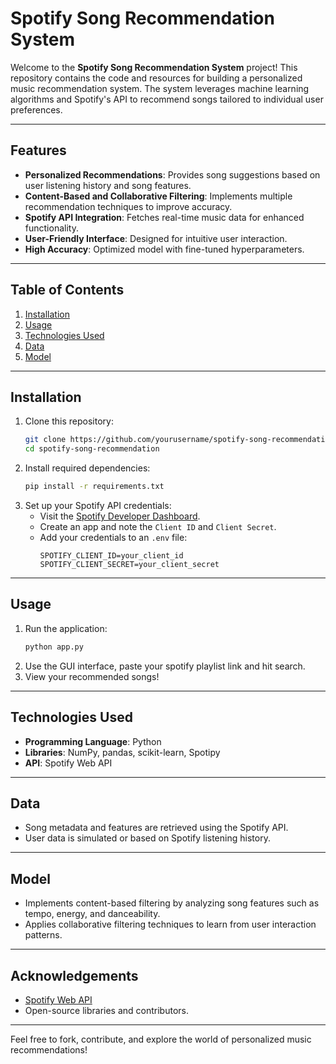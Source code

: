 # Spotify Song Recommendation System

Welcome to the **Spotify Song Recommendation System** project! This repository contains the code and resources for building a personalized music recommendation system. The system leverages machine learning algorithms and Spotify's API to recommend songs tailored to individual user preferences.

---

## Features
- **Personalized Recommendations**: Provides song suggestions based on user listening history and song features.
- **Content-Based and Collaborative Filtering**: Implements multiple recommendation techniques to improve accuracy.
- **Spotify API Integration**: Fetches real-time music data for enhanced functionality.
- **User-Friendly Interface**: Designed for intuitive user interaction.
- **High Accuracy**: Optimized model with fine-tuned hyperparameters.

---

## Table of Contents
1. [Installation](#installation)
2. [Usage](#usage)
3. [Technologies Used](#technologies-used)
4. [Data](#data)
5. [Model](#model)

---

## Installation

1. Clone this repository:
    ```bash
    git clone https://github.com/yourusername/spotify-song-recommendation.git
    cd spotify-song-recommendation
    ```
2. Install required dependencies:
    ```bash
    pip install -r requirements.txt
    ```
3. Set up your Spotify API credentials:
   - Visit the [Spotify Developer Dashboard](https://developer.spotify.com/dashboard/).
   - Create an app and note the `Client ID` and `Client Secret`.
   - Add your credentials to an `.env` file:
     ```env
     SPOTIFY_CLIENT_ID=your_client_id
     SPOTIFY_CLIENT_SECRET=your_client_secret
     ```

---

## Usage

1. Run the application:
    ```bash
    python app.py
    ```
2. Use the GUI interface, paste your spotify playlist link and hit search.
3. View your recommended songs!

---

## Technologies Used
- **Programming Language**: Python
- **Libraries**: NumPy, pandas, scikit-learn, Spotipy
- **API**: Spotify Web API

---

## Data
- Song metadata and features are retrieved using the Spotify API.
- User data is simulated or based on Spotify listening history.

---

## Model
- Implements content-based filtering by analyzing song features such as tempo, energy, and danceability.
- Applies collaborative filtering techniques to learn from user interaction patterns.

---

## Acknowledgements
- [Spotify Web API](https://developer.spotify.com/documentation/web-api/)
- Open-source libraries and contributors.

---

Feel free to fork, contribute, and explore the world of personalized music recommendations!
